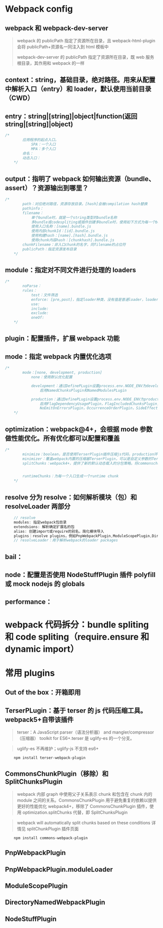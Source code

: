 # Webpack config

## webpack 和 webpack-dev-server

> webpack 的 publicPath 指定了资源所在目录，且 webpack-html-plugin 会将 publicPath+资源名一同注入到 html 模板中
>
> webpack-dev-server 的 publicPath 指定了资源所在目录，既 web 服务根目录，其作用和 webpack 的一样

## context：string，基础目录，绝对路径。用来从配置中解析入口（entry）和 loader，默认使用当前目录（CWD）

## entry：string|[string]|object|function(返回 string|[string]|object)

```js
/*
        应用程序的起点入口。
            SPA：一个入口
            MPA：多个入口
        命名：
        动态入口：
    */
```

## output：指明了 webpack 如何输出资源（bundle、assert）？资源输出到哪里？

```js
/*
        path：对应绝对路径，资源存放目录。[hash]会被compilation hash替换
        pathinfo：
        filename：
            单个bundle时，就是一个string类型的bundle名称
            多bundle或codespliting或插件创建多bundle时，使用如下方式为每一个bundle命名：
            使用入口名称：[name].bundle.js
            使用内部chunkId：[id].bundle.js
            使用构建hash：[name].[hash].bundle.js
            使用chunk内容hash：[chunkhash].bundle.js
        chunkFilename：非入口chunk的名字，同filename的占位符
        publicPath：指定资源发布目录
    */
```

## module：指定对不同文件进行处理的 loaders

```js
/*
        noParse：
        rules：
            test：文件筛选
            enforce: [pre,post]，指定loader种类，没有值是普通loader，loader顺序有前置、行内、普通、后置排序，并按该顺序使用
            use:
            include:
            exclude:
            oneOf:
    */
```

## plugin：配置插件，扩展 webpack 功能

## mode：指定 webpack 内置优化选项

```js
/*
        mode：[none, development, production]
            none：使用默认优化配置

            development：通过DefinePLugin设置process.env.NODE_ENV为development，
                启用NamedChunksPlugin和NamedModulesPLugin

            production：通过DefinePLugin设置process.env.NODE_ENV为production,
                启用FlagDependencyUsagePlugin，FlagIncludedChunksPlugin，ModuleConcatenationPlugin，
                NoEmitOnErrorsPlugin，OccurrenceOrderPlugin，SideEffectsFlagPlugin和TerserPLugin
    */
```

## optimization：webpack@4+，会根据 mode 参数做性能优化。所有优化都可以配置和覆盖

```js
/*
        minimize：boolean，是否使用TerserPlugin插件压缩js代码，production环境默认是true
        minimizer：覆盖webpack内置的压缩器TerserPlugin，可以是自定义参数的TerserPlugin或其它具有压缩功能的插件
        splitChunks：webpack4+，提供了新的默认动态载入的分包策略。将commonschunkplugin替换成splitchunksplugin


        runtimeChunks：为每一个入口生成一个runtime chunk
    */
```

## resolve 分为 resolve：如何解析模块（包）和 resolveLoader 两部分

```js
    // resolve
    modules: 指定webpack包目录
    extendsions: 解析确定扩展名的包
    alias: 创建import或require的别名，简化模块导入
    plugins：resolve plugins，例如PnpWebpackPlugin,ModuleScopePlugin,DirectoryNamedWebpackPlugin
    // resolveLoader：用于解析webpack的loader packages
```

## bail：

## node：配置是否使用 NodeStuffPlugin 插件 polyfill 或 mock nodejs 的 globals

## performance：

# webpack 代码拆分：bundle spliting 和 code spliting（require.ensure 和 dynamic import）

# 常用 plugins

## Out of the box：开箱即用

## TerserPLugin：基于 terser 的 js 代码压缩工具。webpack5+自带该插件

> terser：A JavaScript parser（语法分析器） and mangler/compressor（压缩器） toolkit for ES6+.terser 是 uglify-es 的一个分支。

> uglify-es 不再维护；uglify-js 不支持 es6+

```
    npm install terser-webpack-plugin
```

## CommonsChunkPlugin（移除）和 SplitChunksPlugin

> webpack 内部 graph 中使用父子关系表示 chunk 和包含在 chunk 内的 module 之间的关系。CommonsChunkPlugin 用于避免重复的依赖以提供更好的性能优化
> webpack4+，移除了 CommonsChunkPlugin 插件，使用 optimization.splitChunks 代替，即 SplitChunksPlugin

> webpack will automatically split chunks based on these conditions 详情见 splitChunkPlugin 插件页面

```
    npm install commons-webpack-plugin
```

## PnpWebpackPlugin

## PnpWebpackPlugin.moduleLoader

## ModuleScopePlugin

## DirectoryNamedWebpackPlugin

## NodeStuffPlugin
